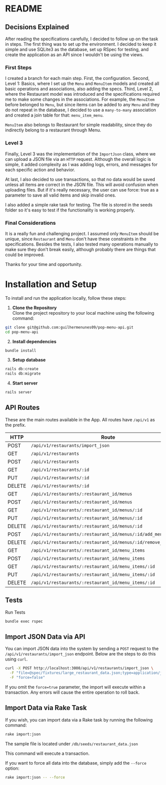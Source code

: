 # README

## Decisions Explained
After reading the specifications carefully, I decided to follow up on the task in steps. The first thing was to set up the environment. I decided to keep it simple and use SQLite3 as the database, set up RSpec for testing, and create the application as an API since I wouldn't be using the views.

### First Steps
I created a branch for each main step. First, the configuration. Second, Level 1: Basics, where I set up the `Menu` and `MenuItem` models and created all basic operations and associations, also adding the specs. Third, Level 2, where the Restaurant model was introduced and the specifications required me to make some changes in the associations. For example, the `MenuItem` before belonged to `Menu`, but since items can be added to any `Menu` and they do not repeat in the database, I decided to use a `many-to-many` association and created a join table for that: `menu_item_menu`.

`MenuItem` also belongs to Restaurant for simple readability, since they do indirectly belong to a restaurant through Menu.

### Level 3

Finally, Level 3 was the implementation of the `ImportJson` class, where we can upload a JSON file via an `HTTP` request. Although the overall logic is simple, it added complexity as I was adding logs, errors, and messages for each specific action and behavior.

At last, I also decided to use transactions, so that no data would be saved unless all items are correct in the JSON file. This will avoid confusion when uploading files. But if it's really necessary, the user can use force: true as a parameter to save all valid items and skip invalid ones.

I also added a simple rake task for testing. The file is stored in the seeds folder so it's easy to test if the functionality is working properly.

### Final Considerations
It is a really fun and challenging project. I assumed only `MenuItem` should be unique, since `Restaurant` and `Menu` don't have these constraints in the specifications. Besides the tests, I also tested many operations manually to make sure they don't break easily, although probably there are things that could be improved.

Thanks for your time and opportunity.

# Installation and Setup

To install and run the application locally, follow these steps:

1. **Clone the Repository**  
  Clone the project repository to your local machine using the following command:
  ```bash
  git clone git@github.com:guilhermenunes09/pop-menu-api.git
  cd pop-menu-api
  ```

2. **Install dependencies**
  ```bash
  bundle install
  ```

3. **Setup database**
  ```bash
rails db:create
rails db:migrate
````

4. **Start server**
  ```bash
  rails server
  ```
## API Routes

These are the main routes available in the App. All routes have `/api/v1` as the prefix.

| HTTP | Route                                                                                     |
|-----------|------------------------------------------------------------------------------------------|
| POST      | `/api/v1/restaurants/import_json`                                                        |
| GET       | `/api/v1/restaurants`                                                                    |
| POST      | `/api/v1/restaurants`                                                                    |
| GET       | `/api/v1/restaurants/:id`                                                                |
| PUT       | `/api/v1/restaurants/:id`                                                                |
| DELETE    | `/api/v1/restaurants/:id`                                                                |
| GET       | `/api/v1/restaurants/:restaurant_id/menus`                                               |
| POST      | `/api/v1/restaurants/:restaurant_id/menus`                                               |
| GET       | `/api/v1/restaurants/:restaurant_id/menus/:id`                                           |
| PUT       | `/api/v1/restaurants/:restaurant_id/menus/:id`                                           |
| DELETE    | `/api/v1/restaurants/:restaurant_id/menus/:id`                                           |
| POST      | `/api/v1/restaurants/:restaurant_id/menus/:id/add_menu_item`                             |
| DELETE    | `/api/v1/restaurants/:restaurant_id/menus/:id/remove_menu_item`                          |
| GET       | `/api/v1/restaurants/:restaurant_id/menu_items`                                          |
| POST      | `/api/v1/restaurants/:restaurant_id/menu_items`                                          |
| GET       | `/api/v1/restaurants/:restaurant_id/menu_items/:id`                                      |
| PUT       | `/api/v1/restaurants/:restaurant_id/menu_items/:id`                                      |
| DELETE    | `/api/v1/restaurants/:restaurant_id/menu_items/:id`                                      |


## Tests

Run Tests
  ```bash
  bundle exec rspec
  ```

## Import JSON Data via API

You can import JSON data into the system by sending a `POST` request to the `/api/v1/restaurants/import_json` endpoint. Below are the steps to do this using `curl`.

```bash
curl -X POST http://localhost:3000/api/v1/restaurants/import_json \
  -F "file=@spec/fixtures/large_restaurant_data.json;type=application/json" \
  -F "force=false"
```

If you omit the `force=true` parameter, the import will execute within a transaction. Any errors will cause the entire operation to roll back.

## Import Data via Rake Task
  If you wish, you can import data via a Rake task by running the following command:
  ```bash
  rake import:json
  ```
The sample file is located under `/db/seeds/restaurant_data.json`

This command will execute a transaction.

If you want to force all data into the database, simply add the `--force` option:

  ```bash
  rake import:json -- --force
  ```
